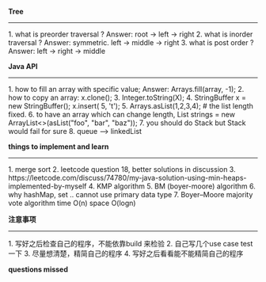 **Tree**
<hr>
1. what is preorder traversal ?
   Answer: root -> left -> right
2. what is inorder traversal ?
   Answer: symmetric. left -> middle -> right
3. what is post order ?
   Answer: left -> right -> middle

**Java API**
<hr>
1. how to fill an array with specific value; 
   Answer: Arrays.fill(array, -1);
2. how to copy an array: x.clone();
3. Integer.toString(X);
4. StringBuffer x =  new StringBuffer(); x.insert( 5, 't');
5. Arrays.asList(1,2,3,4); # the list length fixed. 
6. to have an array which can change length, List<String> strings = new ArrayList<>(asList("foo", "bar", "baz"));
7. you should do Stack<Character> but Stack<char> would fail for sure
8. queue --> linkedList

**things to implement and learn**
<hr>
1. merge sort
2. leetcode question 18, better solutions in discussion
3. https://leetcode.com/discuss/74780/my-java-solution-using-min-heaps-implemented-by-myself 
4. KMP algorithm
5. BM (boyer-moore) algorithm
6. why hashMap, set .. cannot use primary data type
7. Boyer–Moore majority vote algorithm time O(n) space O(logn)

**注意事项**
<hr>
1. 写好之后检查自己的程序，不能依靠build 来检验
2. 自己写几个use case test 一下
3. 尽量想清楚，精简自己的程序
4. 写好之后看看能不能精简自己的程序

**questions missed** 

